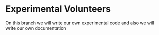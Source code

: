# Experimental Volunteers

On this branch we will write our own experimental code and also we will write our own documentation
